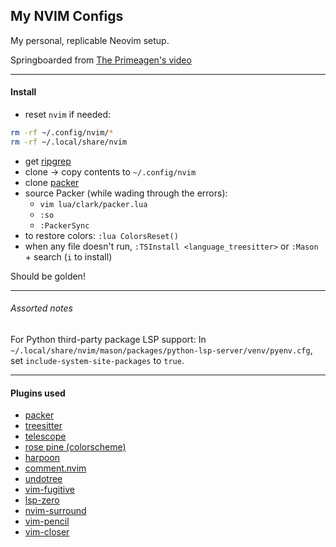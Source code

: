 ## My NVIM Configs

My personal, replicable Neovim setup. 

Springboarded from [The Primeagen's video](https://www.youtube.com/watch?v=w7i4amO_zaE&t=61s)   

---

#### Install
- reset `nvim` if needed: 
```bash
rm -rf ~/.config/nvim/*
rm -rf ~/.local/share/nvim
```
- get [ripgrep](https://github.com/BurntSushi/ripgrep)
- clone -> copy contents to `~/.config/nvim`
- clone [packer](https://github.com/wbthomason/packer.nvim)
- source Packer (while wading through the errors):
    - `vim lua/clark/packer.lua`
    - `:so`
    - `:PackerSync`
- to restore colors: `:lua ColorsReset()`
- when any file doesn't run, `:TSInstall <language_treesitter>` or `:Mason` + search (`i` to install)


Should be golden!   

--- 

###### Assorted notes
For Python third-party package LSP support:
In `~/.local/share/nvim/mason/packages/python-lsp-server/venv/pyenv.cfg`, set `include-system-site-packages` to `true`.

---

#### Plugins used
- [packer](github.com/wbthomason/packer.nvim)
- [treesitter](github.com/nvim-treesitter/nvim-treesitter)
- [telescope](github.com/nvim-telescope/telescope.nvim)
- [rose pine (colorscheme)](github.com/rose-pine/neovim)
- [harpoon](github.com/theprimeagen/harpoon)
- [comment.nvim](github.com/numToStr/Comment.nvim)
- [undotree](github.com/mbbill/undotree)
- [vim-fugitive](github.com/tpope/vim-fugitive)
- [lsp-zero](github.com/'VonHeikemen/lsp-zero.nvim')
- [nvim-surround](github.com/kylechui/nvim-surround)
- [vim-pencil](github.com/preservim/vim-pencil)
- [vim-closer](github.com/rstacruz/vim-closer)
